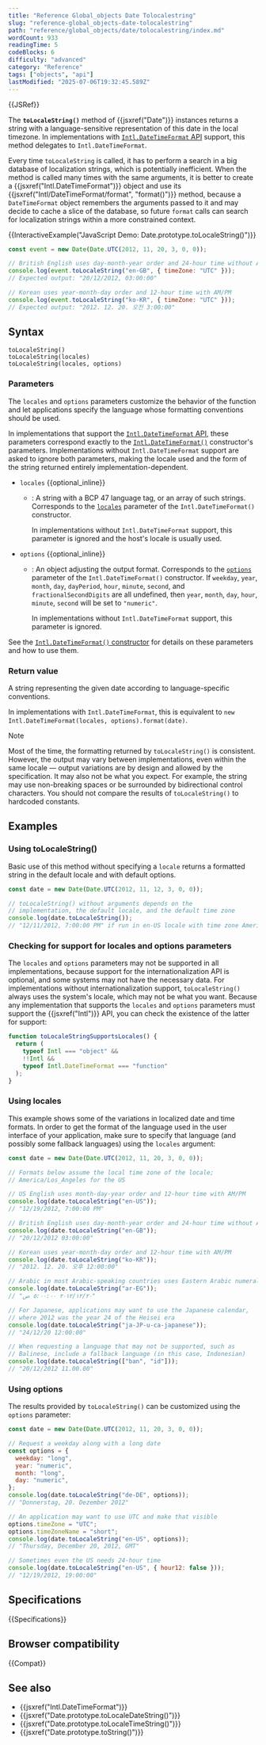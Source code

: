 ```yaml
---
title: "Reference Global_objects Date Tolocalestring"
slug: "reference-global_objects-date-tolocalestring"
path: "reference/global_objects/date/tolocalestring/index.md"
wordCount: 933
readingTime: 5
codeBlocks: 6
difficulty: "advanced"
category: "Reference"
tags: ["objects", "api"]
lastModified: "2025-07-06T19:32:45.589Z"
---
```



{{JSRef}}

The **`toLocaleString()`** method of {{jsxref("Date")}} instances returns a string with a language-sensitive representation of this date in the local timezone. In implementations with [`Intl.DateTimeFormat` API](/en-US/docs/Web/JavaScript/Reference/Global_Objects/Intl/DateTimeFormat) support, this method delegates to `Intl.DateTimeFormat`.

Every time `toLocaleString` is called, it has to perform a search in a big database of localization strings, which is potentially inefficient. When the method is called many times with the same arguments, it is better to create a {{jsxref("Intl.DateTimeFormat")}} object and use its {{jsxref("Intl/DateTimeFormat/format", "format()")}} method, because a `DateTimeFormat` object remembers the arguments passed to it and may decide to cache a slice of the database, so future `format` calls can search for localization strings within a more constrained context.

{{InteractiveExample("JavaScript Demo: Date.prototype.toLocaleString()")}}

```js interactive-example
const event = new Date(Date.UTC(2012, 11, 20, 3, 0, 0));

// British English uses day-month-year order and 24-hour time without AM/PM
console.log(event.toLocaleString("en-GB", { timeZone: "UTC" }));
// Expected output: "20/12/2012, 03:00:00"

// Korean uses year-month-day order and 12-hour time with AM/PM
console.log(event.toLocaleString("ko-KR", { timeZone: "UTC" }));
// Expected output: "2012. 12. 20. 오전 3:00:00"
```

## Syntax

```js-nolint
toLocaleString()
toLocaleString(locales)
toLocaleString(locales, options)
```

### Parameters

The `locales` and `options` parameters customize the behavior of the function and let applications specify the language whose formatting conventions should be used.

In implementations that support the [`Intl.DateTimeFormat` API](/en-US/docs/Web/JavaScript/Reference/Global_Objects/Intl/DateTimeFormat), these parameters correspond exactly to the [`Intl.DateTimeFormat()`](/en-US/docs/Web/JavaScript/Reference/Global_Objects/Intl/DateTimeFormat/DateTimeFormat) constructor's parameters. Implementations without `Intl.DateTimeFormat` support are asked to ignore both parameters, making the locale used and the form of the string returned entirely implementation-dependent.

- `locales` {{optional_inline}}
  - : A string with a BCP 47 language tag, or an array of such strings. Corresponds to the [`locales`](/en-US/docs/Web/JavaScript/Reference/Global_Objects/Intl/DateTimeFormat/DateTimeFormat#locales) parameter of the `Intl.DateTimeFormat()` constructor.

    In implementations without `Intl.DateTimeFormat` support, this parameter is ignored and the host's locale is usually used.

- `options` {{optional_inline}}
  - : An object adjusting the output format. Corresponds to the [`options`](/en-US/docs/Web/JavaScript/Reference/Global_Objects/Intl/DateTimeFormat/DateTimeFormat#options) parameter of the `Intl.DateTimeFormat()` constructor. If `weekday`, `year`, `month`, `day`, `dayPeriod`, `hour`, `minute`, `second`, and `fractionalSecondDigits` are all undefined, then `year`, `month`, `day`, `hour`, `minute`, `second` will be set to `"numeric"`.

    In implementations without `Intl.DateTimeFormat` support, this parameter is ignored.

See the [`Intl.DateTimeFormat()` constructor](/en-US/docs/Web/JavaScript/Reference/Global_Objects/Intl/DateTimeFormat/DateTimeFormat) for details on these parameters and how to use them.

### Return value

A string representing the given date according to language-specific conventions.

In implementations with `Intl.DateTimeFormat`, this is equivalent to `new Intl.DateTimeFormat(locales, options).format(date)`.

> [!NOTE]
> Most of the time, the formatting returned by `toLocaleString()` is consistent. However, the output may vary between implementations, even within the same locale — output variations are by design and allowed by the specification. It may also not be what you expect. For example, the string may use non-breaking spaces or be surrounded by bidirectional control characters. You should not compare the results of `toLocaleString()` to hardcoded constants.

## Examples

### Using toLocaleString()

Basic use of this method without specifying a `locale` returns a formatted string in the default locale and with default options.

```js
const date = new Date(Date.UTC(2012, 11, 12, 3, 0, 0));

// toLocaleString() without arguments depends on the
// implementation, the default locale, and the default time zone
console.log(date.toLocaleString());
// "12/11/2012, 7:00:00 PM" if run in en-US locale with time zone America/Los_Angeles
```

### Checking for support for locales and options parameters

The `locales` and `options` parameters may not be supported in all implementations, because support for the internationalization API is optional, and some systems may not have the necessary data. For implementations without internationalization support, `toLocaleString()` always uses the system's locale, which may not be what you want. Because any implementation that supports the `locales` and `options` parameters must support the {{jsxref("Intl")}} API, you can check the existence of the latter for support:

```js
function toLocaleStringSupportsLocales() {
  return (
    typeof Intl === "object" &&
    !!Intl &&
    typeof Intl.DateTimeFormat === "function"
  );
}
```

### Using locales

This example shows some of the variations in localized date and time formats. In order to get the format of the language used in the user interface of your application, make sure to specify that language (and possibly some fallback languages) using the `locales` argument:

```js
const date = new Date(Date.UTC(2012, 11, 20, 3, 0, 0));

// Formats below assume the local time zone of the locale;
// America/Los_Angeles for the US

// US English uses month-day-year order and 12-hour time with AM/PM
console.log(date.toLocaleString("en-US"));
// "12/19/2012, 7:00:00 PM"

// British English uses day-month-year order and 24-hour time without AM/PM
console.log(date.toLocaleString("en-GB"));
// "20/12/2012 03:00:00"

// Korean uses year-month-day order and 12-hour time with AM/PM
console.log(date.toLocaleString("ko-KR"));
// "2012. 12. 20. 오후 12:00:00"

// Arabic in most Arabic-speaking countries uses Eastern Arabic numerals
console.log(date.toLocaleString("ar-EG"));
// "٢٠‏/١٢‏/٢٠١٢ ٥:٠٠:٠٠ ص"

// For Japanese, applications may want to use the Japanese calendar,
// where 2012 was the year 24 of the Heisei era
console.log(date.toLocaleString("ja-JP-u-ca-japanese"));
// "24/12/20 12:00:00"

// When requesting a language that may not be supported, such as
// Balinese, include a fallback language (in this case, Indonesian)
console.log(date.toLocaleString(["ban", "id"]));
// "20/12/2012 11.00.00"
```

### Using options

The results provided by `toLocaleString()` can be customized using the `options` parameter:

```js
const date = new Date(Date.UTC(2012, 11, 20, 3, 0, 0));

// Request a weekday along with a long date
const options = {
  weekday: "long",
  year: "numeric",
  month: "long",
  day: "numeric",
};
console.log(date.toLocaleString("de-DE", options));
// "Donnerstag, 20. Dezember 2012"

// An application may want to use UTC and make that visible
options.timeZone = "UTC";
options.timeZoneName = "short";
console.log(date.toLocaleString("en-US", options));
// "Thursday, December 20, 2012, GMT"

// Sometimes even the US needs 24-hour time
console.log(date.toLocaleString("en-US", { hour12: false }));
// "12/19/2012, 19:00:00"
```

## Specifications

{{Specifications}}

## Browser compatibility

{{Compat}}

## See also

- {{jsxref("Intl.DateTimeFormat")}}
- {{jsxref("Date.prototype.toLocaleDateString()")}}
- {{jsxref("Date.prototype.toLocaleTimeString()")}}
- {{jsxref("Date.prototype.toString()")}}
